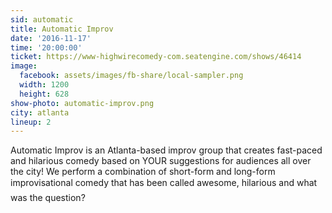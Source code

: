 ```yaml
---
sid: automatic
title: Automatic Improv
date: '2016-11-17'
time: '20:00:00'
ticket: https://www-highwirecomedy-com.seatengine.com/shows/46414
image:
  facebook: assets/images/fb-share/local-sampler.png
  width: 1200
  height: 628
show-photo: automatic-improv.png
city: atlanta
lineup: 2
---
```

Automatic Improv is an Atlanta-based improv group that creates fast-paced and hilarious comedy based on YOUR suggestions for audiences all over the city! We perform a combination of short-form and long-form improvisational comedy that has been called awesome, hilarious and what was the question?
